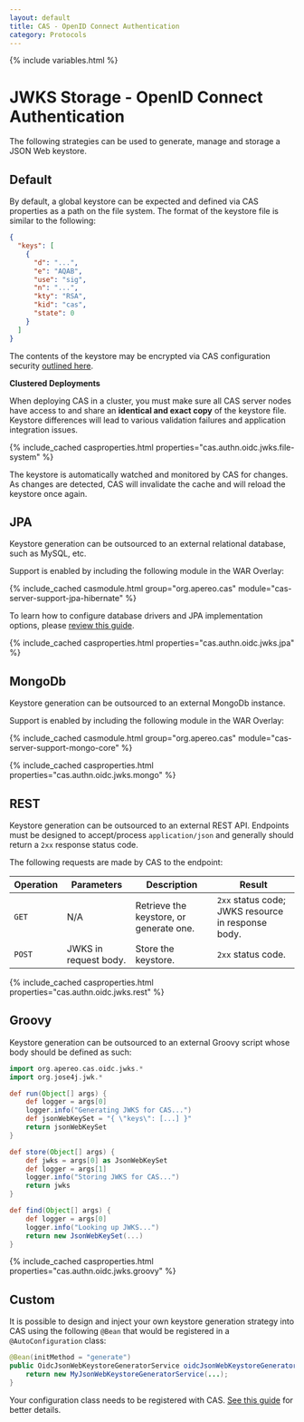```yaml
---
layout: default
title: CAS - OpenID Connect Authentication
category: Protocols
---
```

{% include variables.html %}

# JWKS Storage - OpenID Connect Authentication

The following strategies can be used to generate, manage and storage a JSON Web keystore.

## Default

By default, a global keystore can be expected and defined via CAS properties as a path on the file system. The format 
of the keystore file is similar to the following:

```json
{
  "keys": [
    {
      "d": "...",
      "e": "AQAB",
      "use": "sig",
      "n": "...",
      "kty": "RSA",
      "kid": "cas",
      "state": 0
    }
  ]
}
```
 
The contents of the keystore may be encrypted via CAS 
configuration security [outlined here](../configuration/Configuration-Properties-Security-CAS.html).

<div class="alert alert-info"><strong>Clustered Deployments</strong><p>
When deploying CAS in a cluster, you must make sure all CAS server nodes have access to 
and share an <strong>identical and exact copy</strong> of the keystore file. Keystore differences
will lead to various validation failures and application integration issues.
</p></div>

{% include_cached casproperties.html properties="cas.authn.oidc.jwks.file-system" %}

The keystore is automatically watched and monitored by CAS for changes. As changes are detected, CAS
will invalidate the cache and will reload the keystore once again.
 
## JPA
     
Keystore generation can be outsourced to an external relational database, such as MySQL, etc. 

Support is enabled by including the following module in the WAR Overlay:

{% include_cached casmodule.html group="org.apereo.cas" module="cas-server-support-jpa-hibernate" %}

To learn how to configure database drivers and JPA implementation options, please [review this guide](../installation/JDBC-Drivers.html).

{% include_cached casproperties.html properties="cas.authn.oidc.jwks.jpa" %}

## MongoDb

Keystore generation can be outsourced to an external MongoDb instance.

Support is enabled by including the following module in the WAR Overlay:

{% include_cached casmodule.html group="org.apereo.cas" module="cas-server-support-mongo-core" %}

{% include_cached casproperties.html properties="cas.authn.oidc.jwks.mongo" %}

## REST

Keystore generation can be outsourced to an external REST API. Endpoints must be designed to
accept/process `application/json` and generally should return a `2xx` response status code. 

The following requests are made by CAS to the endpoint:

| Operation | Parameters            | Description                             | Result                                             |
|-----------|-----------------------|-----------------------------------------|----------------------------------------------------|
| `GET`     | N/A                   | Retrieve the keystore, or generate one. | `2xx` status code; JWKS resource in response body. |
| `POST`    | JWKS in request body. | Store the keystore.                     | `2xx` status code.                                 |

{% include_cached casproperties.html properties="cas.authn.oidc.jwks.rest" %}
  
## Groovy

Keystore generation can be outsourced to an external Groovy script whose body should be defined as such: 

```groovy
import org.apereo.cas.oidc.jwks.*
import org.jose4j.jwk.*

def run(Object[] args) {
    def logger = args[0]
    logger.info("Generating JWKS for CAS...")
    def jsonWebKeySet = "{ \"keys\": [...] }"
    return jsonWebKeySet
}

def store(Object[] args) {
    def jwks = args[0] as JsonWebKeySet
    def logger = args[1]
    logger.info("Storing JWKS for CAS...")
    return jwks
}

def find(Object[] args) {
    def logger = args[0]
    logger.info("Looking up JWKS...")
    return new JsonWebKeySet(...)
}
```

{% include_cached casproperties.html properties="cas.authn.oidc.jwks.groovy" %}

## Custom

It is possible to design and inject your own keystore generation strategy into CAS using the following `@Bean`
that would be registered in a `@AutoConfiguration` class:

```java
@Bean(initMethod = "generate")
public OidcJsonWebKeystoreGeneratorService oidcJsonWebKeystoreGeneratorService() {
    return new MyJsonWebKeystoreGeneratorService(...);
}
```

Your configuration class needs to be registered 
with CAS. [See this guide](../configuration/Configuration-Management-Extensions.html) for better details.
